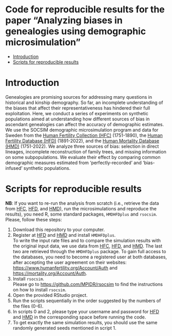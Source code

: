 Code for reproducible results for the paper “Analyzing biases in
genealogies using demographic microsimulation”
================

- <a href="#introduction" id="toc-introduction">Introduction</a>
- <a href="#scripts-for-reproducible-results"
  id="toc-scripts-for-reproducible-results">Scripts for reproducible
  results</a>

# Introduction

Genealogies are promising sources for addressing many questions in
historical and kinship demography. So far, an incomplete understanding
of the biases that affect their representativeness has hindered their
full exploitation. Here, we conduct a series of experiments on synthetic
populations aimed at understanding how different sources of bias in
ascendant genealogies can affect the accuracy of demographic estimates.
We use the SOCSIM demographic microsimulation program and data for
Sweden from the [Human Fertility Collection
(HFC)](https://www.fertilitydata.org/) (1751-1890), the [Human Fertility
Database (HFD)](https://www.humanfertility.org/) (1891-2022), and the
[Human Mortality Database (HMD)](https://www.mortality.org/)
(1751-2022). We analyze three sources of bias: selection in direct
lineages, incomplete reconstruction of family trees, and missing
information on some subpopulations. We evaluate their effect by
comparing common demographic measures estimated from
‘perfectly-recorded’ and ‘bias-infused’ synthetic populations.

# Scripts for reproducible results

**NB**: If you want to re-run the analysis from scratch (i.e., retrieve
the data from [HFC](https://www.fertilitydata.org/),
[HFD](https://www.humanfertility.org/), and
[HMD](https://www.mortality.org/)), run the microsimulations and
reproduce the results), you need R, some standard packages, `HMDHFDplus`
and `rsocsim`. Please, follow these steps:

1.  Download this repository to your computer.  
2.  Register at [HFD](https://www.humanfertility.org/) and
    [HMD](https://www.mortality.org/) and install `HMDHFDplus`.  
    To write the input rate files and to compare the simulation results
    with the original input data, we use data from
    [HFC](https://www.fertilitydata.org/),
    [HFD](https://www.humanfertility.org/), and
    [HMD](https://www.mortality.org/). The last two are retrieved
    through the `HMDHFDplus` package. To gain full access to the
    databases, you need to become a registered user at both databases,
    after accepting the user agreement on their websites:
    <https://www.humanfertility.org/Account/Auth> and
    <https://mortality.org/Account/Auth>.
3.  Install `rsocsim`.  
    Please go to <https://github.com/MPIDR/rsocsim> to find the
    instructions on how to install `rsocsim`.  
4.  Open the provided RStudio project.
5.  Run the scripts sequentially in the order suggested by the numbers
    of the files (0-6).
6.  In scripts 0 and 2, please type your username and password for
    [HFD](https://www.humanfertility.org/) and
    [HMD](https://www.mortality.org/) in the corresponding space before
    running the code.  
7.  To get exactly the same simulation results, you should use the same
    randomly generated seeds mentioned in script 1.
